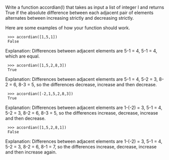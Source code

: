 Write a function accordian(l) that takes as input a list of integer l and returns True if the absolute difference between each adjacent pair of elements alternates between increasing strictly and decreasing strictly.

Here are some examples of how your function should work.

 ```
  >>> accordian([1,5,1])
  False
```
Explanation: Differences between adjacent elements are 5-1 = 4, 5-1 = 4, which are equal.

 ```
  >>> accordian([1,5,2,8,3])
  True
```
Explanation: Differences between adjacent elements are 5-1 = 4, 5-2 = 3, 8-2 = 6, 8-3 = 5, so the differences decrease, increase and then decrease.

 ```
  >>> accordian([-2,1,5,2,8,3]) 
  True
```
Explanation: Differences between adjacent elements are 1-(-2) = 3, 5-1 = 4, 5-2 = 3, 8-2 = 6, 8-3 = 5, so the differences increase, decrease, increase and then decrease.

 ```
  >>> accordian([1,5,2,8,1])
  False
```
Explanation: Differences between adjacent elements are 1-(-2) = 3, 5-1 = 4, 5-2 = 3, 8-2 = 6, 8-1 = 7, so the differences increase, decrease, increase and then increase again.
